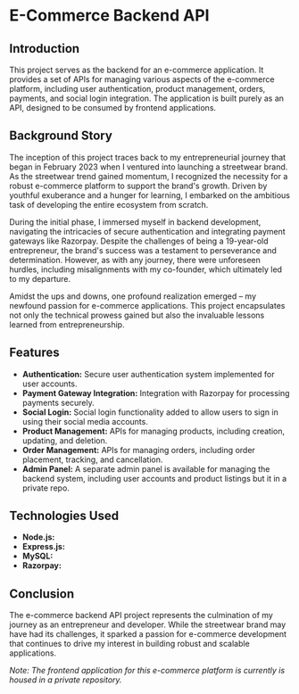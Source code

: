 # E-Commerce Backend API

## Introduction
This project serves as the backend for an e-commerce application. It provides a set of APIs for managing various aspects of the e-commerce platform, including user authentication, product management, orders, payments, and social login integration. The application is built purely as an API, designed to be consumed by frontend applications.

## Background Story
The inception of this project traces back to my entrepreneurial journey that began in February 2023 when I ventured into launching a streetwear brand. As the streetwear trend gained momentum, I recognized the necessity for a robust e-commerce platform to support the brand's growth. Driven by youthful exuberance and a hunger for learning, I embarked on the ambitious task of developing the entire ecosystem from scratch.

During the initial phase, I immersed myself in backend development, navigating the intricacies of secure authentication and integrating payment gateways like Razorpay. Despite the challenges of being a 19-year-old entrepreneur, the brand's success was a testament to perseverance and determination. However, as with any journey, there were unforeseen hurdles, including misalignments with my co-founder, which ultimately led to my departure.

Amidst the ups and downs, one profound realization emerged – my newfound passion for e-commerce applications. This project encapsulates not only the technical prowess gained but also the invaluable lessons learned from entrepreneurship.

## Features
- **Authentication:** Secure user authentication system implemented for user accounts.
- **Payment Gateway Integration:** Integration with Razorpay for processing payments securely.
- **Social Login:** Social login functionality added to allow users to sign in using their social media accounts.
- **Product Management:** APIs for managing products, including creation, updating, and deletion.
- **Order Management:** APIs for managing orders, including order placement, tracking, and cancellation.
- **Admin Panel:** A separate admin panel is available for managing the backend system, including user accounts and product listings but it in a private repo.

## Technologies Used
- **Node.js:** 
- **Express.js:** 
- **MySQL:**
- **Razorpay:**
 
## Conclusion
The e-commerce backend API project represents the culmination of my journey as an entrepreneur and developer. While the streetwear brand may have had its challenges, it sparked a passion for e-commerce development that continues to drive my interest in building robust and scalable applications.

*Note: The frontend application for this e-commerce platform is currently is housed in a private repository.*
